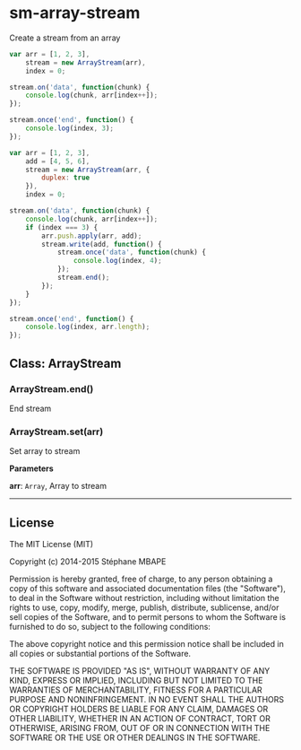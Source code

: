 sm-array-stream
=======
Create a stream from an array

```javascript
var arr = [1, 2, 3],
    stream = new ArrayStream(arr),
    index = 0;

stream.on('data', function(chunk) {
    console.log(chunk, arr[index++]);
});

stream.once('end', function() {
    console.log(index, 3);
});
```

```javascript
var arr = [1, 2, 3],
    add = [4, 5, 6],
    stream = new ArrayStream(arr, {
        duplex: true
    }),
    index = 0;

stream.on('data', function(chunk) {
    console.log(chunk, arr[index++]);
    if (index === 3) {
        arr.push.apply(arr, add);
        stream.write(add, function() {
            stream.once('data', function(chunk) {
                console.log(index, 4);
            });
            stream.end();
        });
    }
});

stream.once('end', function() {
    console.log(index, arr.length);
});
```

## Class: ArrayStream


### ArrayStream.end() 

End stream


### ArrayStream.set(arr) 

Set array to stream

**Parameters**

**arr**: `Array`, Array to stream

* * *

License
-------
The MIT License (MIT)

Copyright (c) 2014-2015 Stéphane MBAPE

Permission is hereby granted, free of charge, to any person obtaining a copy
of this software and associated documentation files (the "Software"), to deal
in the Software without restriction, including without limitation the rights
to use, copy, modify, merge, publish, distribute, sublicense, and/or sell
copies of the Software, and to permit persons to whom the Software is
furnished to do so, subject to the following conditions:

The above copyright notice and this permission notice shall be included in all
copies or substantial portions of the Software.

THE SOFTWARE IS PROVIDED "AS IS", WITHOUT WARRANTY OF ANY KIND, EXPRESS OR
IMPLIED, INCLUDING BUT NOT LIMITED TO THE WARRANTIES OF MERCHANTABILITY,
FITNESS FOR A PARTICULAR PURPOSE AND NONINFRINGEMENT. IN NO EVENT SHALL THE
AUTHORS OR COPYRIGHT HOLDERS BE LIABLE FOR ANY CLAIM, DAMAGES OR OTHER
LIABILITY, WHETHER IN AN ACTION OF CONTRACT, TORT OR OTHERWISE, ARISING FROM,
OUT OF OR IN CONNECTION WITH THE SOFTWARE OR THE USE OR OTHER DEALINGS IN THE
SOFTWARE.
